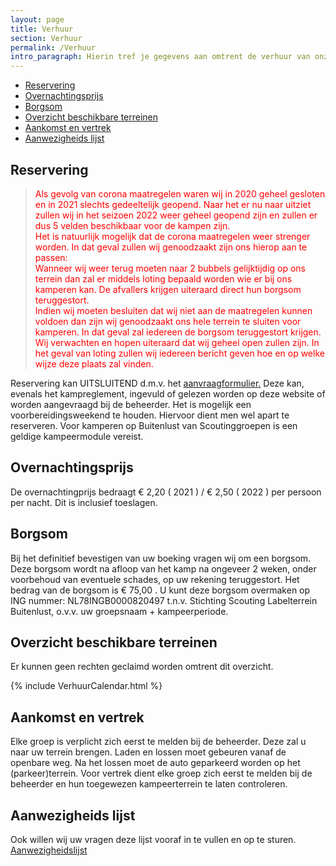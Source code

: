 ```yaml
---
layout: page
title: Verhuur
section: Verhuur
permalink: /Verhuur
intro_paragraph: Hierin tref je gegevens aan omtrent de verhuur van onze terreinen.
---
```


- [Reservering](#reservering)
- [Overnachtingsprijs](#overnachtingsprijs)
- [Borgsom](#borgsom)
- [Overzicht beschikbare terreinen](#overzicht-beschikbare-terreinen)
- [Aankomst en vertrek](#aankomst-en-vertrek)
- [Aanwezigheids lijst](#aanwezigheids-lijst)

## Reservering

>Als gevolg van corona maatregelen waren wij in 2020 geheel gesloten en in 2021 slechts gedeeltelijk geopend. Naar het er nu naar uitziet zullen wij in het seizoen 2022 weer geheel geopend zijn en zullen er dus 5 velden beschikbaar voor de kampen zijn.  
Het is natuurlijk mogelijk dat de corona maatregelen weer strenger worden. In dat geval zullen wij genoodzaakt zijn ons hierop aan te passen:  
Wanneer wij weer terug moeten naar 2 bubbels gelijktijdig op ons terrein dan zal er middels loting bepaald worden wie er bij ons kamperen kan. De afvallers krijgen uiteraard direct hun borgsom teruggestort.   
Indien wij moeten besluiten dat wij niet aan de maatregelen kunnen voldoen dan zijn wij genoodzaakt ons hele terrein te sluiten voor kamperen. In dat geval zal iedereen de borgsom teruggestort krijgen.   
Wij verwachten en hopen uiteraard dat wij geheel open zullen zijn. In het geval van loting zullen wij iedereen bericht geven hoe en op welke wijze deze plaats zal vinden.
<style>
blockquote { color:red;}
</style>

Reservering kan UITSLUITEND d.m.v. het [aanvraagformulier.](/aanvraag) Deze kan, evenals het kampreglement, ingevuld of gelezen worden op deze website of worden aangevraagd bij de beheerder. Het is mogelijk een voorbereidingsweekend te houden. Hiervoor dient men wel apart te reserveren. Voor kamperen op Buitenlust van Scoutinggroepen is een geldige kampeermodule vereist.

## Overnachtingsprijs

De overnachtingprijs bedraagt € 2,20 ( 2021 ) / € 2,50 ( 2022 ) per persoon per 
nacht. Dit is inclusief toeslagen.

## Borgsom

Bij het definitief bevestigen van uw boeking vragen wij om een borgsom.
Deze borgsom wordt na afloop van het kamp na ongeveer 2 weken, onder voorbehoud van eventuele schades, op uw rekening teruggestort.
Het bedrag van de borgsom is € 75,00 . U kunt deze borgsom overmaken op ING nummer: NL78INGB0000820497 t.n.v. Stichting Scouting Labelterrein Buitenlust, o.v.v. uw groepsnaam + kampeerperiode.

## Overzicht beschikbare terreinen

Er kunnen geen rechten geclaimd worden omtrent dit overzicht.

{% include VerhuurCalendar.html %}


## Aankomst en vertrek

Elke groep is verplicht zich eerst te melden bij de beheerder. Deze zal u naar uw terrein brengen. Laden en lossen moet gebeuren vanaf de openbare weg. Na het lossen moet de auto geparkeerd worden op het (parkeer)terrein. Voor vertrek dient elke groep zich eerst te melden bij de beheerder en hun toegewezen kampeerterrein te laten controleren.
 
## Aanwezigheids lijst

Ook willen wij uw vragen deze lijst vooraf in te vullen en op te sturen.  
[Aanwezigheidslijst](../assets/Aanwezigheidslijst%20calamiteiten.docx)